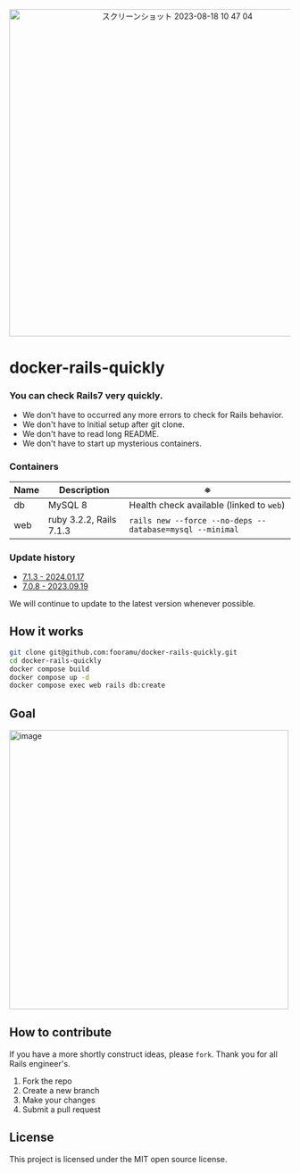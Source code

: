
<div align="center">
  <img width="586" alt="スクリーンショット 2023-08-18 10 47 04" src="https://github.com/fooramu/docker-rails-quickly/assets/434513/94cd06e1-27d7-4b4a-9941-f392e730f966">
</div>

# docker-rails-quickly

### You can check Rails7 very quickly.

- We don't have to occurred any more errors to check for Rails behavior.
- We don't have to Initial setup after git clone.
- We don't have to read long README.
- We don't have to start up mysterious containers.

### Containers

Name | Description | ※
--- | --- | ---
db | MySQL 8 | Health check available (linked to `web`)
web | ruby 3.2.2, Rails 7.1.3 | `rails new --force --no-deps --database=mysql --minimal`

### Update history

- <a href="https://github.com/fooramu/docker-rails-quickly/commit/9122719f30aff81233962ad9c331bce06c1102bf">7.1.3 - 2024.01.17</a>
- <a href="https://github.com/fooramu/docker-rails-quickly/commit/1fbd12381ed9ca66f016fa51bb9ab09094cfa9f4">7.0.8 - 2023.09.19</a>

We will continue to update to the latest version whenever possible.

## How it works

```bash
git clone git@github.com:fooramu/docker-rails-quickly.git
cd docker-rails-quickly
docker compose build
docker compose up -d
docker compose exec web rails db:create
```

## Goal

<img width="500" alt="image" src="https://github.com/fooramu/docker-rails-quickly/assets/434513/4e258ba4-4970-4ac1-93c7-9bc4fee563e8">

## How to contribute

If you have a more shortly construct ideas, please `fork`.
Thank you for all Rails engineer's.

1. Fork the repo
2. Create a new branch
3. Make your changes
4. Submit a pull request

## License

This project is licensed under the MIT open source license.

